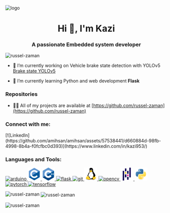 ![logo](https://github.com/russel-zaman/russel-zaman/assets/36370148/76664fe3-9929-46e8-a335-14844c7b0f87)
<h1 align="center">Hi 👋, I'm Kazi </h1>
<h3 align="center">A passionate Embedded system developer</h3>

<p align="left"> <img src="https://komarev.com/ghpvc/?username=russel-zaman&label=Profile%20views&color=0e75b6&style=flat" alt="russel-zaman" /> </p>

- 🔭 I’m currently working on Vehicle brake state detection with YOLOv5 [Brake state YOLOv5](https://github.com/russel-zaman/Vehicle_Tail_Light_Brake_State_Det_Yolov5)

- 🌱 I’m currently learning Python and web development **Flask**

### Repositories
- 👨‍💻 All of my projects are available at [https://github.com/russel-zaman](https://github.com/russel-zaman)

<!-- ### Get in touch --!>
<h3 align="left">Connect with me:</h3>

[![LinkedIn](https://github.com/amihsan/amihsan/assets/57538441/d660884d-98fb-4998-8b4a-f0fcfbc0d393)](https://www.linkedin.com/in/kazi953/) <!-- Your LinkedIn Profile -->
<p align="left">


<h3 align="left">Languages and Tools:</h3>
<p align="left"> 
<a href="https://www.arduino.cc/" target="_blank" rel="noreferrer"> <img src="https://cdn.worldvectorlogo.com/logos/arduino-1.svg" alt="arduino" width="40" height="40"/> </a> <a href="https://www.cprogramming.com/" target="_blank" rel="noreferrer"> <img src="https://raw.githubusercontent.com/devicons/devicon/master/icons/c/c-original.svg" alt="c" width="40" height="40"/> </a> <a href="https://www.w3schools.com/cpp/" target="_blank" rel="noreferrer"> <img src="https://raw.githubusercontent.com/devicons/devicon/master/icons/cplusplus/cplusplus-original.svg" alt="cplusplus" width="40" height="40"/> </a> <a href="https://flask.palletsprojects.com/" target="_blank" rel="noreferrer"> <img src="https://www.vectorlogo.zone/logos/pocoo_flask/pocoo_flask-icon.svg" alt="flask" width="40" height="40"/> </a> <a href="https://git-scm.com/" target="_blank" rel="noreferrer"> <img src="https://www.vectorlogo.zone/logos/git-scm/git-scm-icon.svg" alt="git" width="40" height="40"/> </a> <a href="https://www.linux.org/" target="_blank" rel="noreferrer"> <img src="https://raw.githubusercontent.com/devicons/devicon/master/icons/linux/linux-original.svg" alt="linux" width="40" height="40"/> </a> <a href="https://opencv.org/" target="_blank" rel="noreferrer"> <img src="https://www.vectorlogo.zone/logos/opencv/opencv-icon.svg" alt="opencv" width="40" height="40"/> </a> <a href="https://pandas.pydata.org/" target="_blank" rel="noreferrer"> <img src="https://raw.githubusercontent.com/devicons/devicon/2ae2a900d2f041da66e950e4d48052658d850630/icons/pandas/pandas-original.svg" alt="pandas" width="40" height="40"/> </a> <a href="https://www.python.org" target="_blank" rel="noreferrer"> <img src="https://raw.githubusercontent.com/devicons/devicon/master/icons/python/python-original.svg" alt="python" width="40" height="40"/> </a> <a href="https://pytorch.org/" target="_blank" rel="noreferrer"> <img src="https://www.vectorlogo.zone/logos/pytorch/pytorch-icon.svg" alt="pytorch" width="40" height="40"/> </a> <a href="https://www.tensorflow.org" target="_blank" rel="noreferrer"> <img src="https://www.vectorlogo.zone/logos/tensorflow/tensorflow-icon.svg" alt="tensorflow" width="40" height="40"/> </a> 
</p>

<p><img align="left" src="https://github-readme-stats.vercel.app/api/top-langs?username=russel-zaman&show_icons=true&locale=en&layout=compact" alt="russel-zaman" /></p>

<p>&nbsp;<img align="center" src="https://github-readme-stats.vercel.app/api?username=russel-zaman&show_icons=true&locale=en" alt="russel-zaman" /></p>

<p><img align="center" src="https://github-readme-streak-stats.herokuapp.com/?user=russel-zaman&" alt="russel-zaman" /></p>
